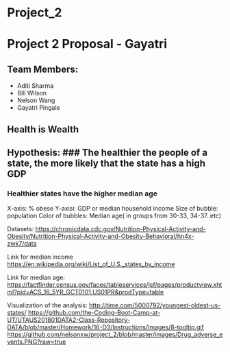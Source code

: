 # Project_2
# Project 2 Proposal - Gayatri

## Team Members:
 * Aditi Sharma
 * Bill Wilson
 * Nelson Wang
 * Gayatri Pingale

## Health is Wealth

## Hypothesis: ### The healthier the people of a state, the more likely that the state has a high GDP
### Healthier states have the higher median age

X-axis:  % obese
Y-axisi: GDP or median household income
Size of bubble: population
Color of bubbles: Median age( in groups from 30-33, 34-37..etc)


Datasets:
https://chronicdata.cdc.gov/Nutrition-Physical-Activity-and-Obesity/Nutrition-Physical-Activity-and-Obesity-Behavioral/hn4x-zwk7/data

Link for median income
https://en.wikipedia.org/wiki/List_of_U.S._states_by_income

Link for median age:
https://factfinder.census.gov/faces/tableservices/jsf/pages/productview.xhtml?pid=ACS_16_5YR_GCT0101.US01PR&prodType=table


Visualization of the analysis:
http://time.com/5000792/youngest-oldest-us-states/
https://github.com/the-Coding-Boot-Camp-at-UT/UTAUS201801DATA2-Class-Repository-DATA/blob/master/Homework/16-D3/Instructions/Images/8-tooltip.gif
https://github.com/nelsonxw/project_2/blob/master/images/Drug_adverse_events.PNG?raw=true
